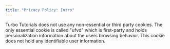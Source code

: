 ```yaml
---
title: "Pricacy Policy: Intro"
---
```


<le-title lines="Privacy Policy" as="h1"></le-title>

<article>
  <p>Turbo Tutorials does not use any non-essential or third party cookies. The only essential cookie is called "ufvd" which is first-party and holds personalization information about the users browsing behavior. This cookie does not hold any identifiable user information.</p>
</article>
